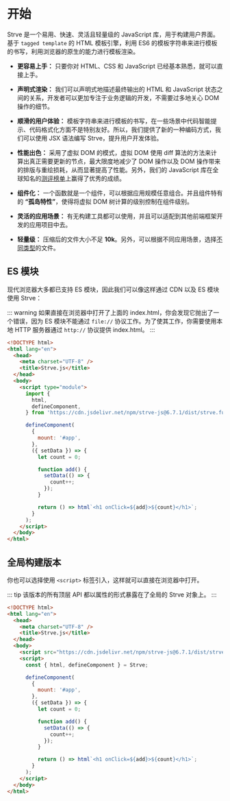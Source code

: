 # 开始

Strve 是一个易用、快速、灵活且轻量级的 JavaScript 库，用于构建用户界面。基于 `tagged template` 的 HTML 模板引擎，利用 ES6 的模板字符串来进行模板的书写，利用浏览器的原生的能力进行模板渲染。

- **更容易上手：** 只要你对 HTML、CSS 和 JavaScript 已经基本熟悉，就可以直接上手。

- **声明式渲染：** 我们可以声明式地描述最终输出的 HTML 和 JavaScript 状态之间的关系，开发者可以更加专注于业务逻辑的开发，不需要过多地关心 DOM 操作的细节。

- **顺滑的用户体验：** 模板字符串来进行模板的书写，在一些场景中代码智能提示、代码格式化方面不是特别友好。所以，我们提供了新的一种编码方式，我们可以使用 JSX 语法编写 Strve，提升用户开发体验。

- **性能出色：** 采用了虚拟 DOM 的模式，虚拟 DOM 使用 diff 算法的方法来计算出真正需要更新的节点，最大限度地减少了 DOM 操作以及 DOM 操作带来的排版与重绘损耗，从而显著提高了性能。另外，我们的 JavaScript 库在全球知名的[测评榜单](https://github.com/krausest/js-framework-benchmark)上赢得了优秀的成绩。

- **组件化：** 一个函数就是一个组件，可以根据应用规模任意组合。并且组件特有的 **“孤岛特性”**，使得将虚拟 DOM 树计算的级别控制在组件级别。

- **灵活的应用场景：** 有无构建工具都可以使用，并且可以适配到其他前端框架开发的应用项目中去。

- **轻量级：** 压缩后的文件大小不足 **10k**。另外，可以根据不同应用场景，选择[不同类型](https://www.jsdelivr.com/package/npm/strve-js?tab=files&path=dist)的文件。

## ES 模块

现代浏览器大多都已支持 ES 模块，因此我们可以像这样通过 CDN 以及 ES 模块使用 Strve：

::: warning
如果直接在浏览器中打开了上面的 index.html，你会发现它抛出了一个错误，因为 ES 模块不能通过 `file://` 协议工作。为了使其工作，你需要使用本地 HTTP 服务器通过 `http://` 协议提供 index.html。
:::

```html
<!DOCTYPE html>
<html lang="en">
  <head>
    <meta charset="UTF-8" />
    <title>Strve.js</title>
  </head>
  <body>
    <script type="module">
      import {
        html,
        defineComponent,
      } from 'https://cdn.jsdelivr.net/npm/strve-js@6.7.1/dist/strve.full-esm.js';

      defineComponent(
        {
          mount: '#app',
        },
        ({ setData }) => {
          let count = 0;

          function add() {
            setData(() => {
              count++;
            });
          }

          return () => html`<h1 onClick=${add}>${count}</h1>`;
        }
      );
    </script>
  </body>
</html>
```

## 全局构建版本

你也可以选择使用 `<script>` 标签引入，这样就可以直接在浏览器中打开。

::: tip
该版本的所有顶层 API 都以属性的形式暴露在了全局的 Strve 对象上。
:::

```html
<!DOCTYPE html>
<html lang="en">
  <head>
    <meta charset="UTF-8" />
    <title>Strve.js</title>
  </head>
  <body>
    <script src="https://cdn.jsdelivr.net/npm/strve-js@6.7.1/dist/strve.full.prod.js"></script>
    <script>
      const { html, defineComponent } = Strve;

      defineComponent(
        {
          mount: '#app',
        },
        ({ setData }) => {
          let count = 0;

          function add() {
            setData(() => {
              count++;
            });
          }

          return () => html`<h1 onClick=${add}>${count}</h1>`;
        }
      );
    </script>
  </body>
</html>
```
